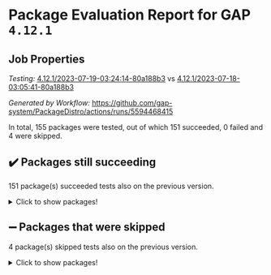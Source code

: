 # Package Evaluation Report for GAP `4.12.1`

## Job Properties

*Testing:* [4.12.1/2023-07-19-03:24:14-80a188b3](https://github.com/gap-system/PackageDistro/blob/data/reports/4.12.1/2023-07-19-03:24:14-80a188b3) vs [4.12.1/2023-07-18-03:05:41-80a188b3](https://github.com/gap-system/PackageDistro/blob/data/reports/4.12.1/2023-07-18-03:05:41-80a188b3)

*Generated by Workflow:* https://github.com/gap-system/PackageDistro/actions/runs/5594468415

In total, 155 packages were tested, out of which 151 succeeded, 0 failed and 4 were skipped.

## :heavy_check_mark: Packages still succeeding

151 package(s) succeeded tests also on the previous version.
<details><summary>Click to show packages!</summary>

- 4ti2interface 2023.02-04 [(success)](https://github.com/gap-system/PackageDistro/actions/runs/5594468415/jobs/10229490761)
- ace 5.6.2 [(success)](https://github.com/gap-system/PackageDistro/actions/runs/5594468415/jobs/10229490856)
- aclib 1.3.2 [(success)](https://github.com/gap-system/PackageDistro/actions/runs/5594468415/jobs/10229490933)
- agt 0.3.1 [(success)](https://github.com/gap-system/PackageDistro/actions/runs/5594468415/jobs/10229491026)
- alnuth 3.2.1 [(success)](https://github.com/gap-system/PackageDistro/actions/runs/5594468415/jobs/10229491115)
- anupq 3.3.0 [(success)](https://github.com/gap-system/PackageDistro/actions/runs/5594468415/jobs/10229491197)
- atlasrep 2.1.6 [(success)](https://github.com/gap-system/PackageDistro/actions/runs/5594468415/jobs/10229491273)
- autodoc 2023.06.19 [(success)](https://github.com/gap-system/PackageDistro/actions/runs/5594468415/jobs/10229491351)
- automata 1.15 [(success)](https://github.com/gap-system/PackageDistro/actions/runs/5594468415/jobs/10229491417)
- automgrp 1.3.2 [(success)](https://github.com/gap-system/PackageDistro/actions/runs/5594468415/jobs/10229491476)
- autpgrp 1.11 [(success)](https://github.com/gap-system/PackageDistro/actions/runs/5594468415/jobs/10229491548)
- cap 2023.07-06 [(success)](https://github.com/gap-system/PackageDistro/actions/runs/5594468415/jobs/10229491641)
- caratinterface 2.3.5 [(success)](https://github.com/gap-system/PackageDistro/actions/runs/5594468415/jobs/10229491726)
- cddinterface 2022.11.01 [(success)](https://github.com/gap-system/PackageDistro/actions/runs/5594468415/jobs/10229491802)
- circle 1.6.6 [(success)](https://github.com/gap-system/PackageDistro/actions/runs/5594468415/jobs/10229491893)
- classicpres 1.22 [(success)](https://github.com/gap-system/PackageDistro/actions/runs/5594468415/jobs/10229491968)
- cohomolo 1.6.11 [(success)](https://github.com/gap-system/PackageDistro/actions/runs/5594468415/jobs/10229492060)
- congruence 1.2.5 [(success)](https://github.com/gap-system/PackageDistro/actions/runs/5594468415/jobs/10229492133)
- corelg 1.56 [(success)](https://github.com/gap-system/PackageDistro/actions/runs/5594468415/jobs/10229492192)
- crime 1.6 [(success)](https://github.com/gap-system/PackageDistro/actions/runs/5594468415/jobs/10229492241)
- crisp 1.4.6 [(success)](https://github.com/gap-system/PackageDistro/actions/runs/5594468415/jobs/10229492317)
- crypting 0.10.4 [(success)](https://github.com/gap-system/PackageDistro/actions/runs/5594468415/jobs/10229492382)
- cryst 4.1.26 [(success)](https://github.com/gap-system/PackageDistro/actions/runs/5594468415/jobs/10229492453)
- crystcat 1.1.10 [(success)](https://github.com/gap-system/PackageDistro/actions/runs/5594468415/jobs/10229492534)
- ctbllib 1.3.6 [(success)](https://github.com/gap-system/PackageDistro/actions/runs/5594468415/jobs/10229492587)
- cubefree 1.19 [(success)](https://github.com/gap-system/PackageDistro/actions/runs/5594468415/jobs/10229492652)
- curlinterface 2.3.2 [(success)](https://github.com/gap-system/PackageDistro/actions/runs/5594468415/jobs/10229492723)
- cvec 2.8.1 [(success)](https://github.com/gap-system/PackageDistro/actions/runs/5594468415/jobs/10229492799)
- datastructures 0.3.0 [(success)](https://github.com/gap-system/PackageDistro/actions/runs/5594468415/jobs/10229492870)
- deepthought 1.0.6 [(success)](https://github.com/gap-system/PackageDistro/actions/runs/5594468415/jobs/10229492937)
- design 1.8 [(success)](https://github.com/gap-system/PackageDistro/actions/runs/5594468415/jobs/10229493001)
- difsets 2.3.1 [(success)](https://github.com/gap-system/PackageDistro/actions/runs/5594468415/jobs/10229493071)
- digraphs 1.6.2 [(success)](https://github.com/gap-system/PackageDistro/actions/runs/5594468415/jobs/10229493144)
- edim 1.3.7 [(success)](https://github.com/gap-system/PackageDistro/actions/runs/5594468415/jobs/10229493207)
- example 4.3.4 [(success)](https://github.com/gap-system/PackageDistro/actions/runs/5594468415/jobs/10229493268)
- examplesforhomalg 2023.02-04 [(success)](https://github.com/gap-system/PackageDistro/actions/runs/5594468415/jobs/10229493322)
- factint 1.6.3 [(success)](https://github.com/gap-system/PackageDistro/actions/runs/5594468415/jobs/10229493380)
- ferret 1.0.9 [(success)](https://github.com/gap-system/PackageDistro/actions/runs/5594468415/jobs/10229493450)
- fga 1.5.0 [(success)](https://github.com/gap-system/PackageDistro/actions/runs/5594468415/jobs/10229493525)
- fining 1.5.5 [(success)](https://github.com/gap-system/PackageDistro/actions/runs/5594468415/jobs/10229493588)
- float 1.0.3 [(success)](https://github.com/gap-system/PackageDistro/actions/runs/5594468415/jobs/10229493675)
- format 1.4.3 [(success)](https://github.com/gap-system/PackageDistro/actions/runs/5594468415/jobs/10229493746)
- forms 1.2.9 [(success)](https://github.com/gap-system/PackageDistro/actions/runs/5594468415/jobs/10229493825)
- fplsa 1.2.6 [(success)](https://github.com/gap-system/PackageDistro/actions/runs/5594468415/jobs/10229493912)
- fr 2.4.12 [(success)](https://github.com/gap-system/PackageDistro/actions/runs/5594468415/jobs/10229493997)
- francy 2.0.3 [(success)](https://github.com/gap-system/PackageDistro/actions/runs/5594468415/jobs/10229494063)
- fwtree 1.3 [(success)](https://github.com/gap-system/PackageDistro/actions/runs/5594468415/jobs/10229494145)
- gapdoc 1.6.6 [(success)](https://github.com/gap-system/PackageDistro/actions/runs/5594468415/jobs/10229494204)
- gauss 2023.02-04 [(success)](https://github.com/gap-system/PackageDistro/actions/runs/5594468415/jobs/10229494269)
- gaussforhomalg 2023.02-04 [(success)](https://github.com/gap-system/PackageDistro/actions/runs/5594468415/jobs/10229494345)
- gbnp 1.0.5 [(success)](https://github.com/gap-system/PackageDistro/actions/runs/5594468415/jobs/10229494413)
- generalizedmorphismsforcap 2023.03-01 [(success)](https://github.com/gap-system/PackageDistro/actions/runs/5594468415/jobs/10229494474)
- genss 1.6.8 [(success)](https://github.com/gap-system/PackageDistro/actions/runs/5594468415/jobs/10229494532)
- gradedmodules 2023.02-04 [(success)](https://github.com/gap-system/PackageDistro/actions/runs/5594468415/jobs/10229494597)
- gradedringforhomalg 2023.02-04 [(success)](https://github.com/gap-system/PackageDistro/actions/runs/5594468415/jobs/10229494659)
- grape 4.9.0 [(success)](https://github.com/gap-system/PackageDistro/actions/runs/5594468415/jobs/10229494719)
- groupoids 1.73 [(success)](https://github.com/gap-system/PackageDistro/actions/runs/5594468415/jobs/10229494778)
- grpconst 2.6.4 [(success)](https://github.com/gap-system/PackageDistro/actions/runs/5594468415/jobs/10229494842)
- guarana 0.96.3 [(success)](https://github.com/gap-system/PackageDistro/actions/runs/5594468415/jobs/10229494913)
- guava 3.18 [(success)](https://github.com/gap-system/PackageDistro/actions/runs/5594468415/jobs/10229494986)
- hap 1.56 [(success)](https://github.com/gap-system/PackageDistro/actions/runs/5594468415/jobs/10229495067)
- hapcryst 0.1.15 [(success)](https://github.com/gap-system/PackageDistro/actions/runs/5594468415/jobs/10229495135)
- hecke 1.5.3 [(success)](https://github.com/gap-system/PackageDistro/actions/runs/5594468415/jobs/10229495218)
- help 3.5 [(success)](https://github.com/gap-system/PackageDistro/actions/runs/5594468415/jobs/10229495292)
- homalg 2023.02-05 [(success)](https://github.com/gap-system/PackageDistro/actions/runs/5594468415/jobs/10229495350)
- homalgtocas 2023.02-04 [(success)](https://github.com/gap-system/PackageDistro/actions/runs/5594468415/jobs/10229495424)
- idrel 2.45 [(success)](https://github.com/gap-system/PackageDistro/actions/runs/5594468415/jobs/10229495499)
- images 1.3.1 [(success)](https://github.com/gap-system/PackageDistro/actions/runs/5594468415/jobs/10229495571)
- intpic 0.3.0 [(success)](https://github.com/gap-system/PackageDistro/actions/runs/5594468415/jobs/10229495644)
- io 4.8.1 [(success)](https://github.com/gap-system/PackageDistro/actions/runs/5594468415/jobs/10229495722)
- io_forhomalg 2023.02-04 [(success)](https://github.com/gap-system/PackageDistro/actions/runs/5594468415/jobs/10229495793)
- irredsol 1.4.4 [(success)](https://github.com/gap-system/PackageDistro/actions/runs/5594468415/jobs/10229495859)
- json 2.1.1 [(success)](https://github.com/gap-system/PackageDistro/actions/runs/5594468415/jobs/10229495932)
- jupyterkernel 1.5.0 [(success)](https://github.com/gap-system/PackageDistro/actions/runs/5594468415/jobs/10229496015)
- jupyterviz 1.5.6 [(success)](https://github.com/gap-system/PackageDistro/actions/runs/5594468415/jobs/10229496086)
- kan 1.35 [(success)](https://github.com/gap-system/PackageDistro/actions/runs/5594468415/jobs/10229496161)
- kbmag 1.5.11 [(success)](https://github.com/gap-system/PackageDistro/actions/runs/5594468415/jobs/10229496231)
- laguna 3.9.6 [(success)](https://github.com/gap-system/PackageDistro/actions/runs/5594468415/jobs/10229496297)
- liealgdb 2.2.1 [(success)](https://github.com/gap-system/PackageDistro/actions/runs/5594468415/jobs/10229496365)
- liepring 2.8 [(success)](https://github.com/gap-system/PackageDistro/actions/runs/5594468415/jobs/10229496417)
- liering 2.4.2 [(success)](https://github.com/gap-system/PackageDistro/actions/runs/5594468415/jobs/10229496484)
- linearalgebraforcap 2023.06-02 [(success)](https://github.com/gap-system/PackageDistro/actions/runs/5594468415/jobs/10229496560)
- localizeringforhomalg 2023.02-04 [(success)](https://github.com/gap-system/PackageDistro/actions/runs/5594468415/jobs/10229496654)
- loops 3.4.3 [(success)](https://github.com/gap-system/PackageDistro/actions/runs/5594468415/jobs/10229496735)
- lpres 1.0.3 [(success)](https://github.com/gap-system/PackageDistro/actions/runs/5594468415/jobs/10229496795)
- majoranaalgebras 1.5.1 [(success)](https://github.com/gap-system/PackageDistro/actions/runs/5594468415/jobs/10229496856)
- mapclass 1.4.6 [(success)](https://github.com/gap-system/PackageDistro/actions/runs/5594468415/jobs/10229498743)
- matgrp 0.70 [(success)](https://github.com/gap-system/PackageDistro/actions/runs/5594468415/jobs/10229498810)
- matricesforhomalg 2023.02-04 [(success)](https://github.com/gap-system/PackageDistro/actions/runs/5594468415/jobs/10229498865)
- modisom 2.5.4 [(success)](https://github.com/gap-system/PackageDistro/actions/runs/5594468415/jobs/10229498922)
- modulepresentationsforcap 2023.06-02 [(success)](https://github.com/gap-system/PackageDistro/actions/runs/5594468415/jobs/10229498973)
- modules 2023.02-04 [(success)](https://github.com/gap-system/PackageDistro/actions/runs/5594468415/jobs/10229499044)
- monoidalcategories 2023.05-03 [(success)](https://github.com/gap-system/PackageDistro/actions/runs/5594468415/jobs/10229499104)
- nconvex 2022.09-01 [(success)](https://github.com/gap-system/PackageDistro/actions/runs/5594468415/jobs/10229499164)
- nilmat 1.4.2 [(success)](https://github.com/gap-system/PackageDistro/actions/runs/5594468415/jobs/10229499227)
- nock 1.5 [(success)](https://github.com/gap-system/PackageDistro/actions/runs/5594468415/jobs/10229499279)
- normalizinterface 1.3.6 [(success)](https://github.com/gap-system/PackageDistro/actions/runs/5594468415/jobs/10229499342)
- nq 2.5.10 [(success)](https://github.com/gap-system/PackageDistro/actions/runs/5594468415/jobs/10229499399)
- numericalsgps 1.3.1 [(success)](https://github.com/gap-system/PackageDistro/actions/runs/5594468415/jobs/10229499469)
- openmath 11.5.3 [(success)](https://github.com/gap-system/PackageDistro/actions/runs/5594468415/jobs/10229499539)
- orb 4.9.0 [(success)](https://github.com/gap-system/PackageDistro/actions/runs/5594468415/jobs/10229499607)
- packagemanager 1.4.1 [(success)](https://github.com/gap-system/PackageDistro/actions/runs/5594468415/jobs/10229499680)
- patternclass 2.4.3 [(success)](https://github.com/gap-system/PackageDistro/actions/runs/5594468415/jobs/10229499759)
- permut 2.0.4 [(success)](https://github.com/gap-system/PackageDistro/actions/runs/5594468415/jobs/10229499831)
- polenta 1.3.10 [(success)](https://github.com/gap-system/PackageDistro/actions/runs/5594468415/jobs/10229499897)
- polymaking 0.8.6 [(success)](https://github.com/gap-system/PackageDistro/actions/runs/5594468415/jobs/10229499951)
- primgrp 3.4.4 [(success)](https://github.com/gap-system/PackageDistro/actions/runs/5594468415/jobs/10229500028)
- profiling 2.5.4 [(success)](https://github.com/gap-system/PackageDistro/actions/runs/5594468415/jobs/10229500124)
- qpa 1.34 [(success)](https://github.com/gap-system/PackageDistro/actions/runs/5594468415/jobs/10229500243)
- quagroup 1.8.3 [(success)](https://github.com/gap-system/PackageDistro/actions/runs/5594468415/jobs/10229500306)
- radiroot 2.9 [(success)](https://github.com/gap-system/PackageDistro/actions/runs/5594468415/jobs/10229500391)
- rcwa 4.7.1 [(success)](https://github.com/gap-system/PackageDistro/actions/runs/5594468415/jobs/10229500458)
- rds 1.8 [(success)](https://github.com/gap-system/PackageDistro/actions/runs/5594468415/jobs/10229500510)
- recog 1.4.2 [(success)](https://github.com/gap-system/PackageDistro/actions/runs/5594468415/jobs/10229500572)
- repndecomp 1.3.0 [(success)](https://github.com/gap-system/PackageDistro/actions/runs/5594468415/jobs/10229500637)
- repsn 3.1.1 [(success)](https://github.com/gap-system/PackageDistro/actions/runs/5594468415/jobs/10229500712)
- resclasses 4.7.3 [(success)](https://github.com/gap-system/PackageDistro/actions/runs/5594468415/jobs/10229500770)
- ringsforhomalg 2023.02-05 [(success)](https://github.com/gap-system/PackageDistro/actions/runs/5594468415/jobs/10229500832)
- sco 2023.02-04 [(success)](https://github.com/gap-system/PackageDistro/actions/runs/5594468415/jobs/10229500910)
- scscp 2.4.1 [(success)](https://github.com/gap-system/PackageDistro/actions/runs/5594468415/jobs/10229500966)
- semigroups 5.2.1 [(success)](https://github.com/gap-system/PackageDistro/actions/runs/5594468415/jobs/10229501033)
- sglppow 2.3 [(success)](https://github.com/gap-system/PackageDistro/actions/runs/5594468415/jobs/10229501101)
- sgpviz 0.999.5 [(success)](https://github.com/gap-system/PackageDistro/actions/runs/5594468415/jobs/10229501153)
- simpcomp 2.1.14 [(success)](https://github.com/gap-system/PackageDistro/actions/runs/5594468415/jobs/10229501218)
- singular 2023.02.09 [(success)](https://github.com/gap-system/PackageDistro/actions/runs/5594468415/jobs/10229501272)
- sl2reps 1.1 [(success)](https://github.com/gap-system/PackageDistro/actions/runs/5594468415/jobs/10229501342)
- sla 1.5.3 [(success)](https://github.com/gap-system/PackageDistro/actions/runs/5594468415/jobs/10229501391)
- smallgrp 1.5.3 [(success)](https://github.com/gap-system/PackageDistro/actions/runs/5594468415/jobs/10229501463)
- smallsemi 0.6.13 [(success)](https://github.com/gap-system/PackageDistro/actions/runs/5594468415/jobs/10229501516)
- sonata 2.9.6 [(success)](https://github.com/gap-system/PackageDistro/actions/runs/5594468415/jobs/10229501582)
- sophus 1.27 [(success)](https://github.com/gap-system/PackageDistro/actions/runs/5594468415/jobs/10229501659)
- spinsym 1.5.2 [(success)](https://github.com/gap-system/PackageDistro/actions/runs/5594468415/jobs/10229501734)
- standardff 0.9.4 [(success)](https://github.com/gap-system/PackageDistro/actions/runs/5594468415/jobs/10229501803)
- symbcompcc 1.3.2 [(success)](https://github.com/gap-system/PackageDistro/actions/runs/5594468415/jobs/10229501854)
- thelma 1.3 [(success)](https://github.com/gap-system/PackageDistro/actions/runs/5594468415/jobs/10229501943)
- tomlib 1.2.9 [(success)](https://github.com/gap-system/PackageDistro/actions/runs/5594468415/jobs/10229502047)
- toolsforhomalg 2023.05-01 [(success)](https://github.com/gap-system/PackageDistro/actions/runs/5594468415/jobs/10229502121)
- toric 1.9.5 [(success)](https://github.com/gap-system/PackageDistro/actions/runs/5594468415/jobs/10229502188)
- toricvarieties 2022.07.13 [(success)](https://github.com/gap-system/PackageDistro/actions/runs/5594468415/jobs/10229502258)
- transgrp 3.6.4 [(success)](https://github.com/gap-system/PackageDistro/actions/runs/5594468415/jobs/10229502337)
- ugaly 4.1.3 [(success)](https://github.com/gap-system/PackageDistro/actions/runs/5594468415/jobs/10229502446)
- unipot 1.5 [(success)](https://github.com/gap-system/PackageDistro/actions/runs/5594468415/jobs/10229502516)
- unitlib 4.2.0 [(success)](https://github.com/gap-system/PackageDistro/actions/runs/5594468415/jobs/10229502601)
- utils 0.82 [(success)](https://github.com/gap-system/PackageDistro/actions/runs/5594468415/jobs/10229502673)
- uuid 0.7 [(success)](https://github.com/gap-system/PackageDistro/actions/runs/5594468415/jobs/10229502745)
- walrus 0.9991 [(success)](https://github.com/gap-system/PackageDistro/actions/runs/5594468415/jobs/10229502818)
- wedderga 4.10.4 [(success)](https://github.com/gap-system/PackageDistro/actions/runs/5594468415/jobs/10229502883)
- xmod 2.91 [(success)](https://github.com/gap-system/PackageDistro/actions/runs/5594468415/jobs/10229502957)
- xmodalg 1.23 [(success)](https://github.com/gap-system/PackageDistro/actions/runs/5594468415/jobs/10229503021)
- yangbaxter 0.10.3 [(success)](https://github.com/gap-system/PackageDistro/actions/runs/5594468415/jobs/10229503097)
- zeromqinterface 0.14 [(success)](https://github.com/gap-system/PackageDistro/actions/runs/5594468415/jobs/10229503176)
</details>

## :heavy_minus_sign: Packages that were skipped

4 package(s) skipped tests also on the previous version.
<details><summary>Click to show packages!</summary>

- browse 1.8.21 [(skipped)](https://github.com/gap-system/PackageDistro/actions/runs/5594468415/jobs/10229336595)
- itc 1.5.1 [(skipped)](https://github.com/gap-system/PackageDistro/actions/runs/5594468415/jobs/10229336595)
- polycyclic 2.16 [(skipped)](https://github.com/gap-system/PackageDistro/actions/runs/5594468415/jobs/10229336595)
- xgap 4.31 [(skipped)](https://github.com/gap-system/PackageDistro/actions/runs/5594468415/jobs/10229336595)
</details>

